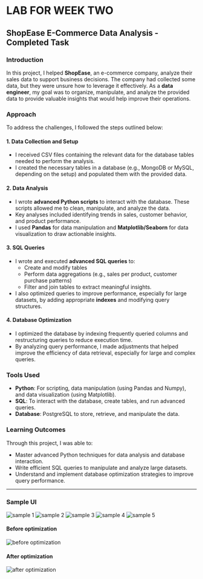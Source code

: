 # LAB FOR WEEK TWO

## ShopEase E-Commerce Data Analysis - Completed Task

### Introduction

In this project, I helped **ShopEase**, an e-commerce company, analyze their sales data to support business decisions. The company had collected some data, but they were unsure how to leverage it effectively. As a **data engineer**, my goal was to organize, manipulate, and analyze the provided data to provide valuable insights that would help improve their operations.

### Approach

To address the challenges, I followed the steps outlined below:

#### 1. **Data Collection and Setup**
   - I received CSV files containing the relevant data for the database tables needed to perform the analysis.
   - I created the necessary tables in a database (e.g., MongoDB or MySQL, depending on the setup) and populated them with the provided data.

#### 2. **Data Analysis**
   - I wrote **advanced Python scripts** to interact with the database. These scripts allowed me to clean, manipulate, and analyze the data.
   - Key analyses included identifying trends in sales, customer behavior, and product performance.
   - I used **Pandas** for data manipulation and **Matplotlib/Seaborn** for data visualization to draw actionable insights.

#### 3. **SQL Queries**
   - I wrote and executed **advanced SQL queries** to:
     - Create and modify tables
     - Perform data aggregations (e.g., sales per product, customer purchase patterns)
     - Filter and join tables to extract meaningful insights.
   - I also optimized queries to improve performance, especially for large datasets, by adding appropriate **indexes** and modifying query structures.

#### 4. **Database Optimization**
   - I optimized the database by indexing frequently queried columns and restructuring queries to reduce execution time.
   - By analyzing query performance, I made adjustments that helped improve the efficiency of data retrieval, especially for large and complex queries.

### Tools Used

- **Python**: For scripting, data manipulation (using Pandas and Numpy), and data visualization (using Matplotlib).
- **SQL**: To interact with the database, create tables, and run advanced queries.
- **Database**: PostgreSQL to store, retrieve, and manipulate the data.

### Learning Outcomes

Through this project, I was able to:
- Master advanced Python techniques for data analysis and database interaction.
- Write efficient SQL queries to manipulate and analyze large datasets.
- Understand and implement database optimization strategies to improve query performance.



---

### Sample UI

<!-- Add images from UI folder -->
![sample 1](UI/clean_data_snapshot.png)
![sample 2](UI/connect_df_to_postgres.png)
![sample 3](UI/connect_df_to_postgres_fn.png)
![sample 4](UI/querying_from_db.png)
![sample 5](UI/sample_data_from_shop_ease_db.png)

#### Before optimization
![before optimization](UI/before_optimization.png)

#### After optimization
![after optimization](UI/after_optimization.png)

